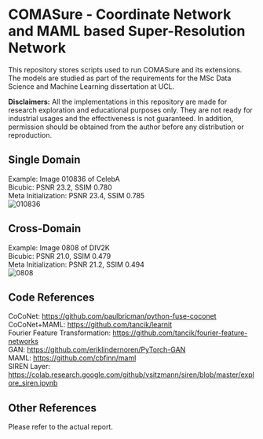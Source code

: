 # COMASure - Coordinate Network and MAML based Super-Resolution Network
This repository stores scripts used to run COMASure and its extensions. The models are studied as part of the requirements for the MSc Data Science and Machine Learning dissertation at UCL.

**Disclaimers:** All the implementations in this repository are made for research exploration and educational purposes only. They are not ready for industrial usages and the effectiveness is not guaranteed. In addition, permission should be obtained from the author before any distribution or reproduction.

## Single Domain
Example: Image 010836 of CelebA\
Bicubic: PSNR 23.2, SSIM 0.780\
Meta Initialization: PSNR 23.4, SSIM 0.785\
![010836](https://user-images.githubusercontent.com/61622080/131056665-0537f629-82c0-4408-858e-4cc5970d439e.png)

## Cross-Domain
Example: Image 0808 of DIV2K\
Bicubic: PSNR 21.0, SSIM 0.479\
Meta Initialization: PSNR 21.2, SSIM 0.494\
![0808](https://user-images.githubusercontent.com/61622080/131056507-ddd12583-8e74-4fc5-b013-d0ee2fd05523.png)

## Code References
CoCoNet: https://github.com/paulbricman/python-fuse-coconet \
CoCoNet+MAML: https://github.com/tancik/learnit \
Fourier Feature Transformation: https://github.com/tancik/fourier-feature-networks \
GAN: https://github.com/eriklindernoren/PyTorch-GAN \
MAML: https://github.com/cbfinn/maml \
SIREN Layer: https://colab.research.google.com/github/vsitzmann/siren/blob/master/explore_siren.ipynb

## Other References
Please refer to the actual report.

